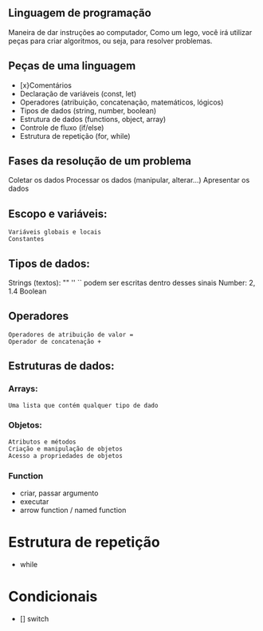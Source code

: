 ## Linguagem de programação

 Maneira de dar instruções ao computador,
 Como um lego, você irá utilizar peças para criar algoritmos, ou seja, para resolver problemas. 

## Peças de uma linguagem

 - [x}Comentários
 - Declaração de variáveis (const, let)
 - Operadores (atribuição, concatenação, matemáticos, lógicos)
 - Tipos de dados (string, number, boolean)
 - Estrutura de dados (functions, object, array)
 - Controle de fluxo (if/else)
 - Estrutura de repetição (for, while)

## Fases da resolução de um problema

 Coletar os dados
 Processar os dados (manipular, alterar...)
 Apresentar os dados

## Escopo e variáveis:

    Variáveis globais e locais
    Constantes

 ## Tipos de dados:

 Strings (textos): "" '' `` podem ser escritas dentro desses sinais
 Number: 2, 1.4
 Boolean

## Operadores

    Operadores de atribuição de valor =
    Operador de concatenação +

## Estruturas de dados:

### Arrays:

    Uma lista que contém qualquer tipo de dado

### Objetos:

    Atributos e métodos
    Criação e manipulação de objetos
    Acesso a propriedades de objetos

### Function

 - criar, passar argumento
 - executar
 - arrow function / named function

# Estrutura de repetição
 - while

# Condicionais

 - [] switch
